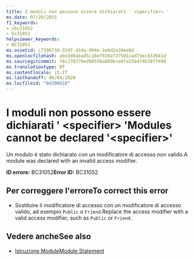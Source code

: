 ```yaml
---
title: I moduli non possono essere dichiarati ' <specifier> '
ms.date: 07/20/2015
f1_keywords:
- vbc31052
- bc31052
helpviewer_keywords:
- BC31052
ms.assetid: c739673d-324f-41da-994e-1e8d2e34ee8d
ms.openlocfilehash: abe3d6abad5c16ef028af27501cad75ec833641d
ms.sourcegitcommit: f8c270376ed905f6a8896ce0fe25b4f4b38ff498
ms.translationtype: MT
ms.contentlocale: it-IT
ms.lasthandoff: 06/04/2020
ms.locfileid: "84399618"
---
```

# <a name="modules-cannot-be-declared-specifier"></a><span data-ttu-id="b4ac4-102">I moduli non possono essere dichiarati ' \<specifier> '</span><span class="sxs-lookup"><span data-stu-id="b4ac4-102">Modules cannot be declared '\<specifier>'</span></span>
<span data-ttu-id="b4ac4-103">Un modulo è stato dichiarato con un modificatore di accesso non valido.</span><span class="sxs-lookup"><span data-stu-id="b4ac4-103">A module was declared with an invalid access modifier.</span></span>  
  
 <span data-ttu-id="b4ac4-104">**ID errore:** BC31052</span><span class="sxs-lookup"><span data-stu-id="b4ac4-104">**Error ID:** BC31052</span></span>  
  
## <a name="to-correct-this-error"></a><span data-ttu-id="b4ac4-105">Per correggere l'errore</span><span class="sxs-lookup"><span data-stu-id="b4ac4-105">To correct this error</span></span>  
  
- <span data-ttu-id="b4ac4-106">Sostituire il modificatore di accesso con un modificatore di accesso valido, ad esempio `Public` o `Friend`.</span><span class="sxs-lookup"><span data-stu-id="b4ac4-106">Replace the access modifier with a valid access modifier, such as `Public` or `Friend`.</span></span>  
  
## <a name="see-also"></a><span data-ttu-id="b4ac4-107">Vedere anche</span><span class="sxs-lookup"><span data-stu-id="b4ac4-107">See also</span></span>

- [<span data-ttu-id="b4ac4-108">Istruzione Module</span><span class="sxs-lookup"><span data-stu-id="b4ac4-108">Module Statement</span></span>](../language-reference/statements/module-statement.md)
